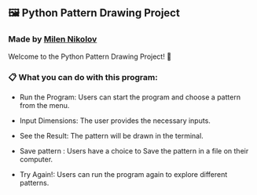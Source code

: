 ## 🖼️ Python Pattern Drawing Project
### Made by [Milen Nikolov](https://www.linkedin.com/in/milen-nikolov-62455034b/)

Welcome to the Python Pattern Drawing Project! 🎉


### 📋 What you can do with this program:

* Run the Program:
Users can start the program and choose a pattern from the menu.

* Input Dimensions:
The user provides the necessary inputs.

* See the Result:
The pattern will be drawn in the terminal.

* Save pattern :
Users have a choice to Save the pattern in a file on their computer.

* Try Again!:
Users can run the program again to explore different patterns.
